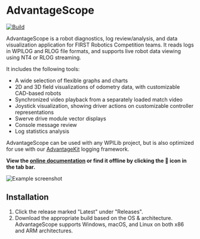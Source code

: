 # AdvantageScope

[![Build](https://github.com/Mechanical-Advantage/AdvantageScope/actions/workflows/build.yml/badge.svg?branch=main)](https://github.com/Mechanical-Advantage/AdvantageScope/actions/workflows/build.yml)

AdvantageScope is a robot diagnostics, log review/analysis, and data visualization application for FIRST Robotics Competition teams. It reads logs in WPILOG and RLOG file formats, and supports live robot data viewing using NT4 or RLOG streaming.

It includes the following tools:

- A wide selection of flexible graphs and charts
- 2D and 3D field visualizations of odometry data, with customizable CAD-based robots
- Synchronized video playback from a separately loaded match video
- Joystick visualization, showing driver actions on customizable controller representations
- Swerve drive module vector displays
- Console message review
- Log statistics analysis

AdvantageScope can be used with any WPILib project, but is also optimized for use with our [AdvantageKit](https://github.com/Mechanical-Advantage/AdvantageKit) logging framework.

**View the [online documentation](/docs/INDEX.md) or find it offline by clicking the 📖 icon in the tab bar.**

![Example screenshot](/docs/resources/screenshot-dark.png)

## Installation

1. Click the release marked "Latest" under "Releases".
2. Download the appropriate build based on the OS & architecture. AdvantageScope supports Windows, macOS, and Linux on both x86 and ARM architectures.
